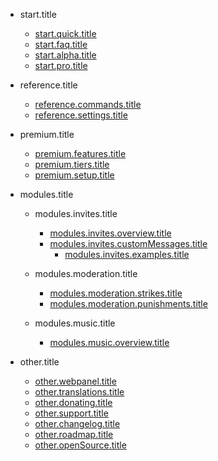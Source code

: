 - start.title

  - [start.quick.title](/tr/getting-started/quick-start.md)
  - [start.faq.title](/tr/getting-started/faq.md)
  - [start.alpha.title](/tr/getting-started/alpha.md)
  - [start.pro.title](/tr/getting-started/pro.md)

- reference.title

  - [reference.commands.title](/tr/reference/commands.md)
  - [reference.settings.title](/tr/reference/settings.md)

- premium.title

  - [premium.features.title](/tr/premium/features.md)
  - [premium.tiers.title](/tr/premium/tiers.md)
  - [premium.setup.title](/tr/premium/setup.md)

- modules.title

  - modules.invites.title

    - [modules.invites.overview.title](/tr/modules/invites/modules.invites.overview.url.md)
    - [modules.invites.customMessages.title](/tr/modules/invites/modules.invites.customMessages.url.md)
      - [modules.invites.examples.title](/tr/modules/invites/examples.md)

  - modules.moderation.title

    - [modules.moderation.strikes.title](/tr/modules/moderation/strikes.md)
    - [modules.moderation.punishments.title](/tr/modules/moderation/punishments.md)

  - modules.music.title

    - [modules.music.overview.title](/tr/modules/music/Overview.md)

- other.title

  - [other.webpanel.title](/tr/other/webpanel.md)
  - [other.translations.title](/tr/other/translations.md)
  - [other.donating.title](/tr/other/donating.md)
  - [other.support.title](/tr/other/support.md)
  - [other.changelog.title](/tr/other/changelog.md)
  - [other.roadmap.title](/tr/other/roadmap.md)
  - [other.openSource.title](/tr/other/open-source.md)
